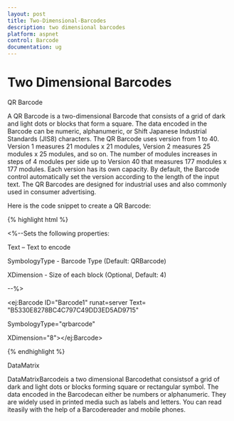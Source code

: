 ```yaml
---
layout: post
title: Two-Dimensional-Barcodes
description: two dimensional barcodes
platform: aspnet
control: Barcode
documentation: ug
---
```


# Two Dimensional Barcodes

QR Barcode

A QR Barcode is a two-dimensional Barcode that consists of a grid of dark and light dots or blocks that form a square. The data encoded in the Barcode can be numeric, alphanumeric, or Shift Japanese Industrial Standards (JIS8) characters. The QR Barcode uses version from 1 to 40. Version 1 measures 21 modules x 21 modules, Version 2 measures 25 modules x 25 modules, and so on. The number of modules increases in steps of 4 modules per side up to Version 40 that measures 177 modules x 177 modules. Each version has its own capacity. By default, the Barcode control automatically set the version according to the length of the input text. The QR Barcodes are designed for industrial uses and also commonly used in consumer advertising.

Here is the code snippet to create a QR Barcode:

{% highlight html %}



<div>

<div>

<%--Sets the following properties:

Text – Text to encode

SymbologyType - Barcode Type (Default: QRBarcode)

XDimension - Size of each block (Optional, Default: 4)

--%>



<ej:Barcode ID="Barcode1" runat=server Text= "B5330E8278BC4C797C49DD3ED5AD9715"

SymbologyType="qrbarcode"

XDimension="8"></ej:Barcode>

</div>

</div>



{% endhighlight %}

DataMatrix

DataMatrixBarcodeis a two dimensional Barcodethat consistsof a grid of dark and light dots or blocks forming square or rectangular symbol. The data encoded in the Barcodecan either be numbers or alphanumeric. They are widely used in printed media such as labels and letters. You can read iteasily with the help of a Barcodereader and mobile phones.

